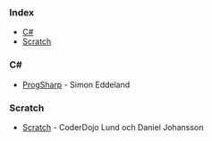 ### Index

* [C#](#csharp)
* [Scratch](#scratch)


### <a id="csharp"></a>C\#

* [ProgSharp](https://www.progsharp.se) - Simon Eddeland


### <a id="scratch"></a>Scratch

* [Scratch](http://scratchprogrammering.blogspot.com/) - CoderDojo Lund och Daniel Johansson
